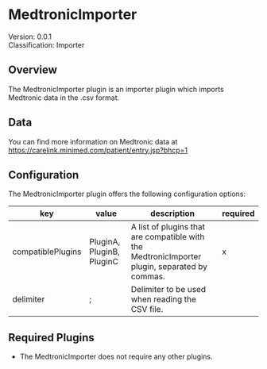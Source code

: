 # MedtronicImporter
Version: 0.0.1  
Classification: Importer

Overview
-----
The MedtronicImporter plugin is an importer plugin which imports Medtronic data in the .csv format.

Data
-----
You can find more information on Medtronic data at https://carelink.minimed.com/patient/entry.jsp?bhcp=1

Configuration
-----
The MedtronicImporter plugin offers the following configuration options:

| key  | value | description | required |
| ------------- | ------------- |  ------------- | ------------- |
| compatiblePlugins | PluginA, PluginB, PluginC | A list of plugins that are compatible with the MedtronicImporter plugin, separated by commas. | x
| delimiter | ; | Delimiter to be used when reading the CSV file. | 

Required Plugins
-----
 - The MedtronicImporter does not require any other plugins.